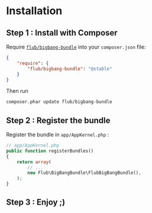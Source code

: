Installation
============

Step 1 : Install with Composer
---------------------

Require [`flub/bigbang-bundle`](https://packagist.org/packages/flub/bigbang-bundle)
into your `composer.json` file:

``` json
{
    "require": {
        "flub/bigbang-bundle": "@stable"
    }
}
```

Then run

``` bash
composer.phar update flub/bigbang-bundle
```

Step 2 : Register the bundle
--------------------------

Register the bundle in `app/AppKernel.php` :

``` php
// app/AppKernel.php
public function registerBundles()
{
    return array(
        // ...
        new Flub\BigBangBundle\FlubBigBangBundle(),
    );
}
```

Step 3 : Enjoy ;)
-----------------